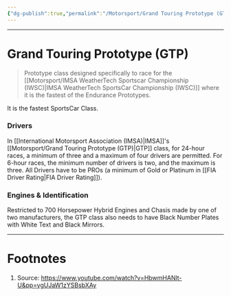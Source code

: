 ```yaml
---
{"dg-publish":true,"permalink":"/Motorsport/Grand Touring Prototype (GTP)/","tags":["Sports"]}
---
```



---
# Grand Touring Prototype (GTP)
> Prototype class designed specifically to race for the [[Motorsport/IMSA WeatherTech Sportscar Championship (IWSC)\|IMSA WeatherTech SportsCar Championship (IWSC)]] where it is the fastest of the Endurance Prototypes.

It is the fastest SportsCar Class.

### Drivers
In [[International Motorsport Association (IMSA)\|IMSA]]'s [[Motorsport/Grand Touring Prototype (GTP)\|GTP]] class, for 24-hour races, a minimum of three and a maximum of four drivers are permitted. For 6-hour races, the minimum number of drivers is two, and the maximum is three. All Drivers have to be PROs (a minimum of Gold or Platinum in [[FIA Driver Rating\|FIA Driver Rating]]).

### Engines & Identification
Restricted to 700 Horsepower Hybrid Engines and Chasis made by one of two manufacturers, the GTP class also needs to have Black Number Plates with White Text and Black Mirrors.


---
# Footnotes
1. Source: https://www.youtube.com/watch?v=HbwmHANlt-U&pp=ygUJaW1zYSBsbXAy